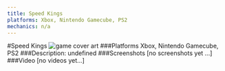 ```yaml
---
title: Speed Kings
platforms: Xbox, Nintendo Gamecube, PS2
mechanics: n/a
---
```

#Speed Kings
![game cover art](//images.igdb.com/igdb/image/upload/t_cover_big/kygiorfclngunqoh6nkh.jpg "Logo Title Text 1")
###Platforms
Xbox, Nintendo Gamecube, PS2
###Description:
undefined
###Screenshots
[no screenshots yet ...]
###Video
[no videos yet...]
